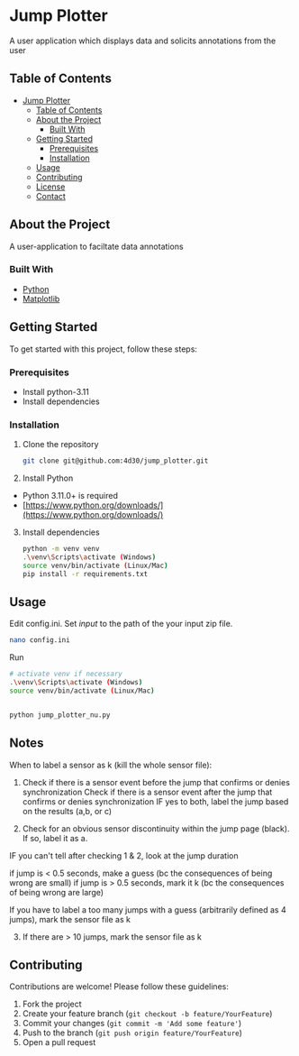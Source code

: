 # Jump Plotter

A user application which displays data and solicits annotations from the user

## Table of Contents

- [Jump Plotter](#jump-plotter)
  - [Table of Contents](#table-of-contents)
  - [About the Project](#about-the-project)
    - [Built With](#built-with)
  - [Getting Started](#getting-started)
    - [Prerequisites](#prerequisites)
    - [Installation](#installation)
  - [Usage](#usage)
  - [Contributing](#contributing)
  - [License](#license)
  - [Contact](#contact)

## About the Project

A user-application to faciltate data annotations

### Built With

- [Python](https://www.python.org/)
- [Matplotlib](https://matplotlib.org/)

## Getting Started

To get started with this project, follow these steps:

### Prerequisites

- Install python-3.11
- Install dependencies

### Installation

1. Clone the repository
   ```sh
   git clone git@github.com:4d30/jump_plotter.git
   ```
2. Install Python

- Python 3.11.0+ is required
- [https://www.python.org/downloads/](https://www.python.org/downloads/)

3. Install dependencies
   ```sh
   python -m venv venv
   .\venv\Scripts\activate (Windows)
   source venv/bin/activate (Linux/Mac)
   pip install -r requirements.txt
   ```

## Usage

Edit config.ini. Set *input* to the path of the your input zip file.
```sh
nano config.ini
```
Run
```sh
# activate venv if necessary
.\venv\Scripts\activate (Windows)
source venv/bin/activate (Linux/Mac)


python jump_plotter_nu.py
```

## Notes

When to label a sensor as k (kill the whole sensor file):

1. Check if there is a sensor event before the jump that confirms or denies synchronization
Check if there is a sensor event after the jump that confirms or denies synchronization
IF yes to both, label the jump based on the results (a,b, or c)

2. Check for an obvious sensor discontinuity within the jump page (black). If so, label it as a.

IF you can't tell after checking 1 & 2, look at the jump duration

if jump is < 0.5 seconds, make a guess (bc the consequences of being wrong are small)
if jump is > 0.5 seconds, mark it k (bc the consequences of being wrong are large)

If you have to label a too many jumps with a guess (arbitrarily defined as 4 jumps), mark the sensor file as k

3. If there are > 10 jumps, mark the sensor file as k

## Contributing

Contributions are welcome! Please follow these guidelines:

1. Fork the project
2. Create your feature branch (`git checkout -b feature/YourFeature`)
3. Commit your changes (`git commit -m 'Add some feature'`)
4. Push to the branch (`git push origin feature/YourFeature`)
5. Open a pull request


